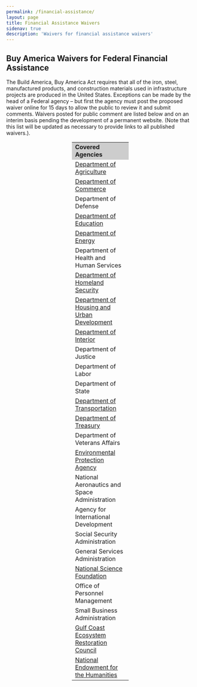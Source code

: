 ```yaml
---
permalink: /financial-assistance/
layout: page
title: Financial Assistance Waivers
sidenav: true
description: 'Waivers for financial assistance waivers'
---
```


## Buy America Waivers for Federal Financial Assistance

The Build America, Buy America Act requires that all of the iron, steel, manufactured products, and construction materials used in infrastructure projects are produced in the United States. Exceptions can be made by the head of a Federal agency – but first the agency must post the proposed waiver online for 15 days to allow the public to review it and submit comments. Waivers posted for public comment are listed below and on an interim basis pending the development of a permanent website. (Note that this list will be updated as necessary to provide links to all published waivers.).

<table 
  style="margin-left: auto;
        margin-right: auto;
        width: 30%"
  > 
  <tr>
    <td style="background-color: #CDCDCD"><b>Covered Agencies</b></td>
  </tr>
  <tr>
    <td><a target="_blank" href="https://www.ocfo.usda.gov/federal-financial-assistance-policy/USDABuyAmericaWaiver">Department of Agriculture</a></td>
  </tr>
  <tr>
      <td><a target="_blank" href="https://www.commerce.gov/oam">Department of Commerce</a></td>
  </tr>
  <tr>
    <td>Department of Defense</td>
  </tr>
  <tr>
    <td><a target="_blank" href="https://www2.ed.gov/policy/fund/guid/buy-america/index.html">Department of Education</a></td>
  </tr>
  <tr>
    <td><a target="_blank" href="https://www.energy.gov/management/financial-assistance">Department of Energy</a></td>
  </tr>
   <tr>
    <td>Department of Health and Human Services</td>
  </tr> 
  <tr>
    <td><a target="_blank" href="https://www.fema.gov/grants/policy-guidance/buy-america">Department of Homeland Security</a></td>
  </tr> 
  <tr>
     <td><a target="_blank" href="https://www.hud.gov/program_offices/general_counsel/BABA">Department of Housing and Urban Development</a></td>
  </tr> 
  <tr>
    <td><a target="_blank" href="https://www.doi.gov/grants/buyamerica">Department of Interior</a></td>
  </tr> 
  <tr>
    <td>Department of Justice</td>
  </tr> 
  <tr>
    <td>Department of Labor</td>
  </tr> 
  <tr>
    <td>Department of State</td>
  </tr> 
  <tr>
    <td><a target="_blank" href="https://www.transportation.gov/office-policy/transportation-policy/made-in-america">Department of Transportation</a></td>
  </tr> 
  <tr>
     <td><a target="_blank" href="https://home.treasury.gov/policy-issues/financial-markets-financial-institutions-and-fiscal-service/restore-act/restore-act-buy-america-preference">Department of Treasury</a></td>
  </tr> 
  <tr>
    <td>Department of Veterans Affairs</td>
  </tr>
  <tr>
    <td><a target="_blank" href="https://www.epa.gov/cwsrf/build-america-buy-america-baba-waivers-open-public-comment">Environmental Protection Agency</a></td>
  </tr>
  <tr>
    <td>National Aeronautics and Space Administration</td>
  </tr>
  <tr>
    <td>Agency for International Development</td>
  </tr>
  <tr>
    <td>Social Security Administration</td>
  </tr>
  <tr>
    <td>General Services Administration</td>
  </tr>
  <tr>
     <td><a target="_blank" href="https://beta.nsf.gov/funding/build-america-buy-america">National Science Foundation</a></td>
  </tr>
  <tr>
    <td>Office of Personnel Management</td>
  </tr>
  <tr>
    <td>Small Business Administration</td>
  </tr>
  <tr>
      <td><a target="_blank" href="https://www.restorethegulf.gov/build-america-buy-america">Gulf Coast Ecosystem Restoration Council</a></td>
  </tr>
  <tr>
     <td><a target="_blank" href="https://www.neh.gov/neh_buildamericabuyamerica_waivers">National Endowment for the Humanities</a></td>
  </tr>
</table>
